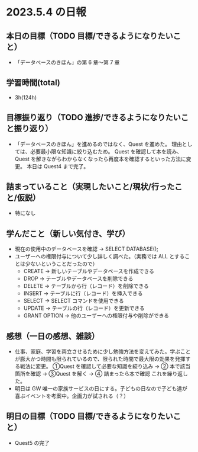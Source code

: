 # 2023.5.4 の日報

## 本日の目標（TODO 目標/できるようになりたいこと）

- 「データベースのきほん」の第 6 章〜第 7 章

## 学習時間(total)

- 3h(124h)

## 目標振り返り（TODO 進捗/できるようになりたいこと振り返り）

- 「データベースのきほん」を進めるのではなく、Quest を進めた。
  理由としては、必要最小限な知識に絞り込むため。
  Quest を確認して本を読み、Quest を解きながらわからなくなったら再度本を確認するといった方法に変更。
  本日は Quest4 まで完了。

## 詰まっていること（実現したいこと/現状/行ったこと/仮説）

- 特になし

## 学んだこと（新しい気付き、学び）

- 現在の使用中のデータベースを確認 → SELECT DATABASE();
- ユーザーへの権限付与について少し詳しく調べた。（実務では ALL とすることは少ないということだったので）
  - CREATE -> 新しいテーブルやデータベースを作成できる
  - DROP -> テーブルやデータベースを削除できる
  - DELETE -> テーブルから行（レコード）を削除できる
  - INSERT -> テーブルに行（レコード）を挿入できる
  - SELECT -> SELECT コマンドを使用できる
  - UPDATE -> テーブルの行（レコード）を更新できる
  - GRANT OPTION -> 他のユーザーへの権限付与や削除ができる

## 感想（一日の感想、雑談）

- 仕事、家庭、学習を両立させるために少し勉強方法を変えてみた。学ぶことが膨大かつ時間も限られているので、限られた時間で最大限の効果を発揮する戦法に変更。
  ①Quest を確認して必要な知識を絞り込み → ② 本で該当箇所を確認 → ③Quest を解く → ④ 詰まったら本で確認 これを繰り返した。
- 明日は GW 唯一の家族サービスの日にする。子どもの日なので子ども達が喜ぶイベントを考案中。企画力が試される（？）

## 明日の目標（TODO 目標/できるようになりたいこと）

- Quest5 の完了
